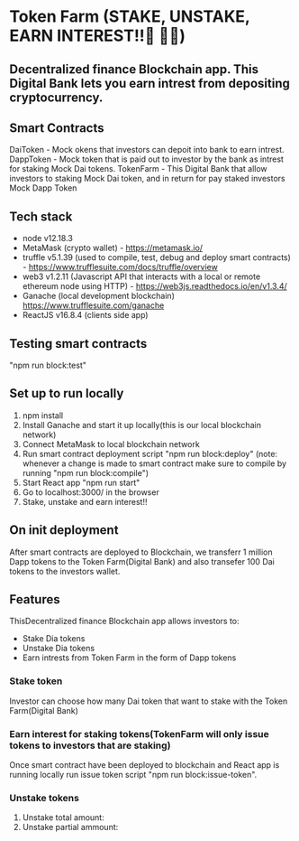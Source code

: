 # Token Farm (STAKE, UNSTAKE, EARN INTEREST!!:gem: :gem::raised_hands:)
## Decentralized finance Blockchain app. This Digital Bank lets you earn intrest from depositing cryptocurrency.

## Smart Contracts
DaiToken - Mock okens that investors can depoit into bank to earn intrest.
DappToken - Mock token that is paid out to investor by the bank as intrest for staking Mock Dai tokens.
TokenFarm - This Digital Bank that allow investors to staking Mock Dai token, and in return for pay staked investors Mock Dapp Token

## Tech stack
- node v12.18.3
- MetaMask (crypto wallet) - https://metamask.io/
- truffle v5.1.39 (used to compile, test, debug and deploy smart contracts) - https://www.trufflesuite.com/docs/truffle/overview
- web3 v1.2.11 (Javascript API that interacts with a local or remote ethereum node using HTTP) - https://web3js.readthedocs.io/en/v1.3.4/
- Ganache (local development blockchain) https://www.trufflesuite.com/ganache
- ReactJS v16.8.4 (clients side app)

## Testing smart contracts
"npm run block:test"

## Set up to run locally
1. npm install
2. Install Ganache and start it up locally(this is our local blockchain network)
3. Connect MetaMask to local blockchain network
4. Run smart contract deployment script "npm run block:deploy" (note: whenever a change is made to smart contract make sure to compile by running "npm run block:compile")
5. Start React app "npm run start"
6. Go to localhost:3000/ in the browser
7. Stake, unstake and earn interest!!

## On init deployment
After smart contracts are deployed to Blockchain, we transferr 1 million Dapp tokens to the Token Farm(Digital Bank) and also transefer 100 Dai tokens to the investors wallet.

## Features
ThisDecentralized finance Blockchain app allows investors to:
  - Stake Dia tokens
  - Unstake Dia tokens
  - Earn intrests from Token Farm in the form of Dapp tokens

### Stake token
Investor can choose how many Dai token that want to stake with the Token Farm(Digital Bank)

### Earn interest for staking tokens(TokenFarm will only issue tokens to investors that are staking)
Once smart contract have been deployed to blockchain and React app is running locally run issue token script "npm run block:issue-token".

### Unstake tokens
1. Unstake total amount: 
2. Unstake partial ammount: 




